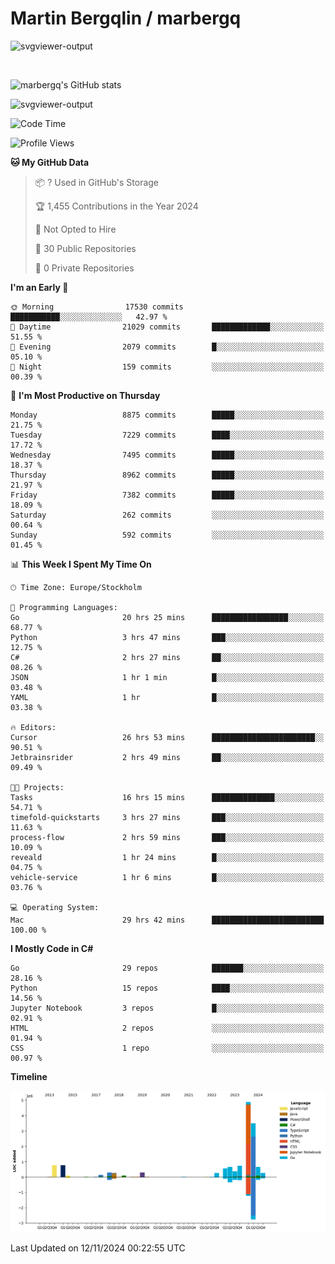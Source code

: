 # Martin Bergqlin / marbergq

![svgviewer-output](https://user-images.githubusercontent.com/2405410/206014777-22d41ecb-c24f-421d-b7d9-bba2cb5bb0de.svg)

<br>

<!--- [![Martin's Week](https://github-readme-stats.vercel.app/api/wakatime?username=marbergq&theme=dark)](https://github.com/anuraghazra/github-readme-stats) -->

![marbergq's GitHub stats](https://github-readme-stats.vercel.app/api?username=marbergq&count_private=true&show_icons=true)

![svgviewer-output](https://wakatime.com/badge/user/3f0a2069-6683-4e19-9a4a-7d21ea815067.svg)

<!--START_SECTION:waka-->
![Code Time](http://img.shields.io/badge/Code%20Time-4%2C569%20hrs%2051%20mins-blue)

![Profile Views](http://img.shields.io/badge/Profile%20Views-0-blue)

**🐱 My GitHub Data** 

> 📦 ? Used in GitHub's Storage 
 > 
> 🏆 1,455 Contributions in the Year 2024
 > 
> 🚫 Not Opted to Hire
 > 
> 📜 30 Public Repositories 
 > 
> 🔑 0 Private Repositories 
 > 
**I'm an Early 🐤** 

```text
🌞 Morning                17530 commits       ███████████░░░░░░░░░░░░░░   42.97 % 
🌆 Daytime                21029 commits       █████████████░░░░░░░░░░░░   51.55 % 
🌃 Evening                2079 commits        █░░░░░░░░░░░░░░░░░░░░░░░░   05.10 % 
🌙 Night                  159 commits         ░░░░░░░░░░░░░░░░░░░░░░░░░   00.39 % 
```
📅 **I'm Most Productive on Thursday** 

```text
Monday                   8875 commits        █████░░░░░░░░░░░░░░░░░░░░   21.75 % 
Tuesday                  7229 commits        ████░░░░░░░░░░░░░░░░░░░░░   17.72 % 
Wednesday                7495 commits        █████░░░░░░░░░░░░░░░░░░░░   18.37 % 
Thursday                 8962 commits        █████░░░░░░░░░░░░░░░░░░░░   21.97 % 
Friday                   7382 commits        █████░░░░░░░░░░░░░░░░░░░░   18.09 % 
Saturday                 262 commits         ░░░░░░░░░░░░░░░░░░░░░░░░░   00.64 % 
Sunday                   592 commits         ░░░░░░░░░░░░░░░░░░░░░░░░░   01.45 % 
```


📊 **This Week I Spent My Time On** 

```text
🕑︎ Time Zone: Europe/Stockholm

💬 Programming Languages: 
Go                       20 hrs 25 mins      █████████████████░░░░░░░░   68.77 % 
Python                   3 hrs 47 mins       ███░░░░░░░░░░░░░░░░░░░░░░   12.75 % 
C#                       2 hrs 27 mins       ██░░░░░░░░░░░░░░░░░░░░░░░   08.26 % 
JSON                     1 hr 1 min          █░░░░░░░░░░░░░░░░░░░░░░░░   03.48 % 
YAML                     1 hr                █░░░░░░░░░░░░░░░░░░░░░░░░   03.38 % 

🔥 Editors: 
Cursor                   26 hrs 53 mins      ███████████████████████░░   90.51 % 
Jetbrainsrider           2 hrs 49 mins       ██░░░░░░░░░░░░░░░░░░░░░░░   09.49 % 

🐱‍💻 Projects: 
Tasks                    16 hrs 15 mins      ██████████████░░░░░░░░░░░   54.71 % 
timefold-quickstarts     3 hrs 27 mins       ███░░░░░░░░░░░░░░░░░░░░░░   11.63 % 
process-flow             2 hrs 59 mins       ███░░░░░░░░░░░░░░░░░░░░░░   10.09 % 
reveald                  1 hr 24 mins        █░░░░░░░░░░░░░░░░░░░░░░░░   04.75 % 
vehicle-service          1 hr 6 mins         █░░░░░░░░░░░░░░░░░░░░░░░░   03.76 % 

💻 Operating System: 
Mac                      29 hrs 42 mins      █████████████████████████   100.00 % 
```

**I Mostly Code in C#** 

```text
Go                       29 repos            ███████░░░░░░░░░░░░░░░░░░   28.16 % 
Python                   15 repos            ████░░░░░░░░░░░░░░░░░░░░░   14.56 % 
Jupyter Notebook         3 repos             █░░░░░░░░░░░░░░░░░░░░░░░░   02.91 % 
HTML                     2 repos             ░░░░░░░░░░░░░░░░░░░░░░░░░   01.94 % 
CSS                      1 repo              ░░░░░░░░░░░░░░░░░░░░░░░░░   00.97 % 
```



**Timeline**

![Lines of Code chart](https://raw.githubusercontent.com/marbergq/marbergq/main/assets/bar_graph.png)


 Last Updated on 12/11/2024 00:22:55 UTC
<!--END_SECTION:waka-->
